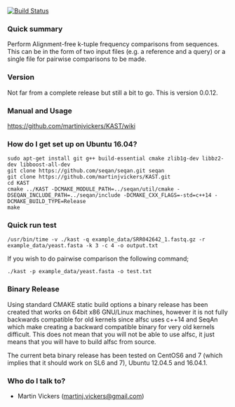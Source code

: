 [![Build Status](https://travis-ci.org/martinjvickers/KAST.svg?branch=master)](https://travis-ci.org/martinjvickers/KAST)

### Quick summary ###
Perform Alignment-free k-tuple frequency comparisons from sequences. This can be in the form of two input files (e.g. a reference and a query) or a single file for pairwise comparisons to be made.

### Version ###
Not far from a complete release but still a bit to go. This is version 0.0.12.

### Manual and Usage ###

https://github.com/martinjvickers/KAST/wiki

### How do I get set up on Ubuntu 16.04? ###

```
sudo apt-get install git g++ build-essential cmake zlib1g-dev libbz2-dev libboost-all-dev
git clone https://github.com/seqan/seqan.git seqan
git clone https://github.com/martinjvickers/KAST.git
cd KAST
cmake ../KAST -DCMAKE_MODULE_PATH=../seqan/util/cmake -DSEQAN_INCLUDE_PATH=../seqan/include -DCMAKE_CXX_FLAGS=-std=c++14 -DCMAKE_BUILD_TYPE=Release
make
```

### Quick run test ###

```
/usr/bin/time -v ./kast -q example_data/SRR042642_1.fastq.gz -r example_data/yeast.fasta -k 3 -c 4 -o output.txt
```

If you wish to do pairwise comparison the following command;

```
./kast -p example_data/yeast.fasta -o test.txt
```

### Binary Release ###

Using standard CMAKE static build options a binary release has been created that works on 64bit x86 GNU/Linux machines, however it is not fully backwards compatible for old kernels since alfsc uses c++14 and SeqAn which make creating a backward compatible binary for very old kernels difficult. This does not mean that you will not be able to use alfsc, it just means that you will have to build alfsc from source. 

The current beta binary release has been tested on CentOS6 and 7 (which implies that it should work on SL6 and 7), Ubuntu 12.04.5 and 16.04.1. 

### Who do I talk to? ###

* Martin Vickers (martinj.vickers@gmail.com)
